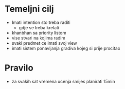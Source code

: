 # Temeljni cilj
- Imati intention sto treba raditi
	- gdje se treba kretati
- khanbhan sa priority listom
- vise stvari na kojima radim
- svaki predmet ce imati svoj view
- imati sistem ponavljanja gradiva kojeg si prije procitao

# Pravilo
- za svakih sat vremena ucenja smijes planirati 15min